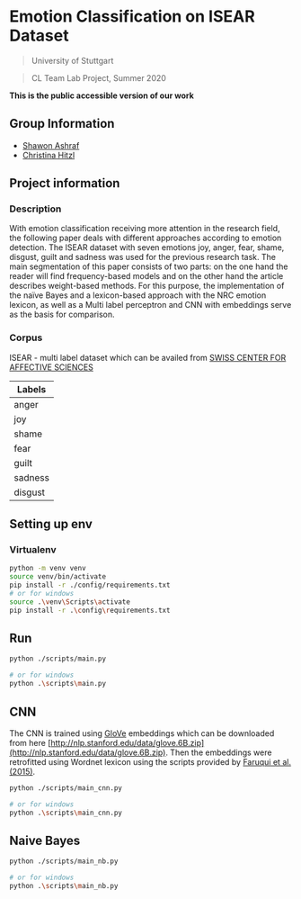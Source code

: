 # Emotion Classification on ISEAR Dataset

> University of Stuttgart

> CL Team Lab Project, Summer 2020

__This is the public accessible version of our work__

## Group Information
- [Shawon Ashraf](https://github.com/ShawonAshraf)
- [Christina Hitzl](https://github.com/ChristinaHi96)

## Project information

### Description
With emotion classification receiving more attention in the research field, the following paper deals with different approaches according to emotion detection. 
	The ISEAR dataset with seven emotions joy, anger, fear, shame, disgust, guilt and sadness was used for the previous research task.
	The main segmentation of this paper consists of two parts: on the one hand the reader will find frequency-based models and on the other hand the article describes weight-based methods.
	For this purpose, the implementation of the naïve Bayes and a lexicon-based approach with the NRC emotion lexicon, as well as a Multi label perceptron and CNN with embeddings serve as the basis for comparison. 


### Corpus
ISEAR - multi label dataset which can be availed from [SWISS CENTER FOR AFFECTIVE SCIENCES](https://www.unige.ch/cisa/research/materials-and-online-research/research-material/)

| Labels  |
| ------- |
| anger   |
| joy     |
| shame   |
| fear    |
| guilt   |
| sadness |
| disgust |



## Setting up env

### Virtualenv
```bash
python -m venv venv
source venv/bin/activate
pip install -r ./config/requirements.txt
# or for windows
source .\venv\Scripts\activate
pip install -r .\config\requirements.txt
```

## Run
```bash
python ./scripts/main.py

# or for windows
python .\scripts\main.py
```
## CNN
The CNN is trained using [GloVe](https://nlp.stanford.edu/projects/glove/) embeddings which can be downloaded from here
[http://nlp.stanford.edu/data/glove.6B.zip](http://nlp.stanford.edu/data/glove.6B.zip). Then the embeddings were retrofitted using Wordnet lexicon using the scripts provided by [Faruqui et al. (2015)](https://github.com/mfaruqui/retrofitting).

```bash
python ./scripts/main_cnn.py

# or for windows
python .\scripts\main_cnn.py
```

## Naive Bayes
```bash
python ./scripts/main_nb.py

# or for windows
python .\scripts\main_nb.py
```

